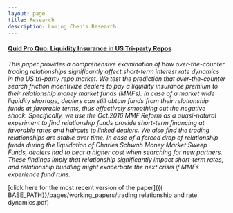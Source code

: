 ```yaml
---
layout: page
title: Research
description: Luming Chen's Research
---
```




#### <u>Quid Pro Quo: Liquidity Insurance in US Tri-party Repos</u>
*This paper provides a comprehensive examination of how over-the-counter trading relationships significantly affect short-term interest rate dynamics in the US tri-party repo market. We test the prediction that over-the-counter search friction incentivize dealers to pay a liquidity insurance premium to their relationship money market funds (MMFs). In case of a market wide liquidity shortage, dealers can still obtain funds from their relationship funds at favorable terms, thus effectively smoothing out the negative shock. Specifically, we use the Oct.2016 MMF Reform as a quasi-natural experiment to find relationship funds provide short-term financing at favorable rates and haircuts to linked dealers. We also find the trading relationships are stable over time. In case of a forced drop of relationship funds during the liquidation of Charles Schwab Money Market Sweep Funds, dealers had to bear a higher cost when searching for new partners. These findings imply that relationship significantly impact short-term rates, and relationship bundling might exacerbate the next crisis if MMFs experience fund runs.*

[click here for the most recent version of the paper]({{ BASE_PATH}}/pages/working_papers/trading relationship and rate dynamics.pdf)


<!-- Note: this is how to write a comment in HTML. Everything in here won't show up on your webpage.-->

<!--
To increase the size of the title, use fewer # in front of the paper title.
To decrease the size of the title, use more #. 
To remove the italics, remove the * before and after the description
To remove the underline from the title, remove the <u> tags (<u> and </u>)
-->
